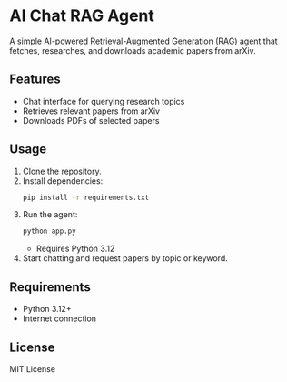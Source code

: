 # AI Chat RAG Agent

A simple AI-powered Retrieval-Augmented Generation (RAG) agent that fetches, researches, and downloads academic papers from arXiv.

## Features

- Chat interface for querying research topics
- Retrieves relevant papers from arXiv
- Downloads PDFs of selected papers

## Usage

1. Clone the repository.
2. Install dependencies:
   ```bash
   pip install -r requirements.txt
   ```
3. Run the agent:
   ```bash
   python app.py
   ```
   - Requires Python 3.12
4. Start chatting and request papers by topic or keyword.

## Requirements

- Python 3.12+
- Internet connection

## License

MIT License
